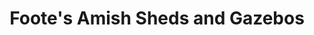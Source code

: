 ---
title: "Foote's Amish Sheds and Gazebos"
url: /new-hampton/footes-amish-sheds-and-gazebos/
shop: Gartenmöbel
---